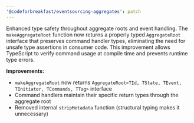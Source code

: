 ```yaml
---
'@codeforbreakfast/eventsourcing-aggregates': patch
---
```


Enhanced type safety throughout aggregate roots and event handling. The `makeAggregateRoot` function now returns a properly typed `AggregateRoot` interface that preserves command handler types, eliminating the need for unsafe type assertions in consumer code. This improvement allows TypeScript to verify command usage at compile time and prevents runtime type errors.

**Improvements:**

- `makeAggregateRoot` now returns `AggregateRoot<TId, TState, TEvent, TInitiator, TCommands, TTag>` interface
- Command handlers maintain their specific return types through the aggregate root
- Removed internal `stripMetadata` function (structural typing makes it unnecessary)
